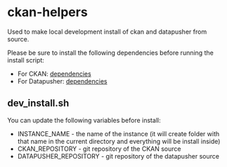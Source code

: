 # ckan-helpers

Used to make local development install of ckan and datapusher from source.

Please be sure to install the following dependencies before running the install script:

* For CKAN: [dependencies](http://docs.ckan.org/en/latest/maintaining/installing/install-from-source.html#install-the-required-packages)
* For Datapusher: [dependencies](http://docs.ckan.org/projects/datapusher/en/latest/development.html)


## dev_install.sh

You can update the following variables before install:

* INSTANCE_NAME - the name of the instance (it will create folder with that name in the current directory and everything will be install inside)
* CKAN_REPOSITORY - git repository of the CKAN source
* DATAPUSHER_REPOSITORY - git repository of the datapusher source

